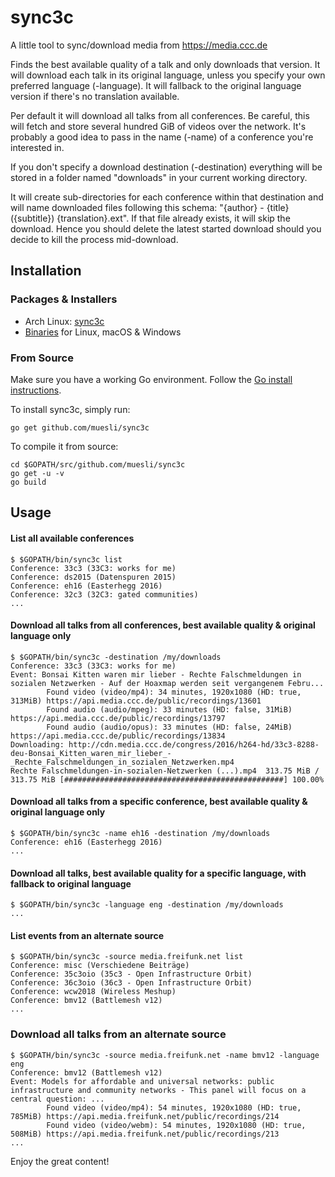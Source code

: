 sync3c
=======

A little tool to sync/download media from https://media.ccc.de

Finds the best available quality of a talk and only downloads that version. It will download each talk in its original language, unless you specify your own preferred language (-language). It will fallback to the original language version if there's no translation available.

Per default it will download all talks from all conferences. Be careful, this will fetch and store several hundred GiB of videos over the network. It's probably a good idea to pass in the name (-name) of a conference you're interested in.

If you don't specify a download destination (-destination) everything will be stored in a folder named "downloads" in your current working directory.

It will create sub-directories for each conference within that destination and will name downloaded files following this schema: "{author} - {title} ({subtitle}) {translation}.ext". If that file already exists, it will skip the download. Hence you should delete the latest started download should you decide to kill the process mid-download.

## Installation

### Packages & Installers

- Arch Linux: [sync3c](https://aur.archlinux.org/packages/sync3c/)
- [Binaries](https://github.com/muesli/sync3c/releases) for Linux, macOS & Windows

### From Source

Make sure you have a working Go environment. Follow the [Go install instructions](http://golang.org/doc/install.html).

To install sync3c, simply run:

    go get github.com/muesli/sync3c

To compile it from source:

    cd $GOPATH/src/github.com/muesli/sync3c
    go get -u -v
    go build

## Usage

#### List all available conferences
```
$ $GOPATH/bin/sync3c list
Conference: 33c3 (33C3: works for me)
Conference: ds2015 (Datenspuren 2015)
Conference: eh16 (Easterhegg 2016)
Conference: 32c3 (32C3: gated communities)
...
```

#### Download all talks from all conferences, best available quality & original language only
```
$ $GOPATH/bin/sync3c -destination /my/downloads
Conference: 33c3 (33C3: works for me)
Event: Bonsai Kitten waren mir lieber - Rechte Falschmeldungen in sozialen Netzwerken - Auf der Hoaxmap werden seit vergangenem Febru...
        Found video (video/mp4): 34 minutes, 1920x1080 (HD: true, 313MiB) https://api.media.ccc.de/public/recordings/13601
        Found audio (audio/mpeg): 33 minutes (HD: false, 31MiB) https://api.media.ccc.de/public/recordings/13797
        Found audio (audio/opus): 33 minutes (HD: false, 24MiB) https://api.media.ccc.de/public/recordings/13834
Downloading: http://cdn.media.ccc.de/congress/2016/h264-hd/33c3-8288-deu-Bonsai_Kitten_waren_mir_lieber_-_Rechte_Falschmeldungen_in_sozialen_Netzwerken.mp4
Rechte Falschmeldungen-in-sozialen-Netzwerken (...).mp4  313.75 MiB / 313.75 MiB [#################################################] 100.00%
```

#### Download all talks from a specific conference, best available quality & original language only
```
$ $GOPATH/bin/sync3c -name eh16 -destination /my/downloads
Conference: eh16 (Easterhegg 2016)
...
```

#### Download all talks, best available quality for a specific language, with fallback to original language
```
$ $GOPATH/bin/sync3c -language eng -destination /my/downloads
...
```

#### List events from an alternate source
```
$ $GOPATH/bin/sync3c -source media.freifunk.net list
Conference: misc (Verschiedene Beiträge)
Conference: 35c3oio (35c3 - Open Infrastructure Orbit)
Conference: 36c3oio (36c3 - Open Infrastructure Orbit)
Conference: wcw2018 (Wireless Meshup)
Conference: bmv12 (Battlemesh v12)
...
```

### Download all talks from an alternate source
```
$ $GOPATH/bin/sync3c -source media.freifunk.net -name bmv12 -language eng
Conference: bmv12 (Battlemesh v12)
Event: Models for affordable and universal networks: public infrastructure and community networks - This panel will focus on a central question: ...
        Found video (video/mp4): 54 minutes, 1920x1080 (HD: true, 785MiB) https://api.media.freifunk.net/public/recordings/214
        Found video (video/webm): 54 minutes, 1920x1080 (HD: true, 508MiB) https://api.media.freifunk.net/public/recordings/213
...
```

Enjoy the great content!

